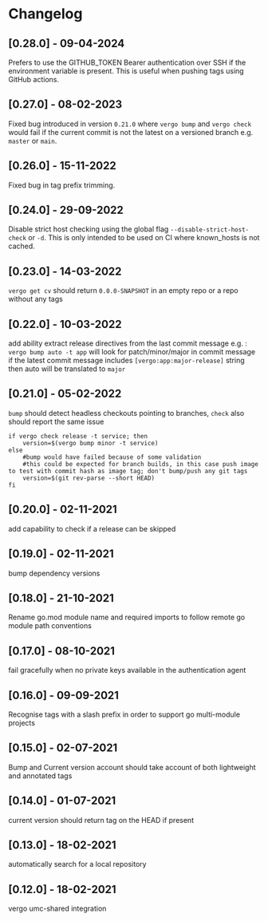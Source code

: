 # Changelog

## [0.28.0] - 09-04-2024
Prefers to use the GITHUB_TOKEN Bearer authentication over SSH if the environment variable is present.
This is useful when pushing tags using GitHub actions.

## [0.27.0] - 08-02-2023
Fixed bug introduced in version `0.21.0` where `vergo bump` and `vergo check` would fail if the current commit is not 
the latest on a versioned branch e.g. `master` or `main`.

## [0.26.0] - 15-11-2022
Fixed bug in tag prefix trimming.

## [0.24.0] - 29-09-2022
Disable strict host checking using the global flag `--disable-strict-host-check` or `-d`. 
This is only intended to be used on CI where known_hosts is not cached. 

## [0.23.0] - 14-03-2022
`vergo get cv` should return `0.0.0-SNAPSHOT` in an empty repo or a repo without any tags 

## [0.22.0] - 10-03-2022
add ability extract release directives from the last commit message
e.g. : `vergo bump auto -t app` will look for patch/minor/major in commit message
if the latest commit message includes `[vergo:app:major-release]` string then auto will be translated to `major`

## [0.21.0] - 05-02-2022

`bump` should detect headless checkouts pointing to branches, `check` also should report the same issue

```
if vergo check release -t service; then
	version=$(vergo bump minor -t service)
else
	#bump would have failed because of some validation
	#this could be expected for branch builds, in this case push image to test with commit hash as image tag; don't bump/push any git tags
	version=$(git rev-parse --short HEAD)
fi
```
## [0.20.0] - 02-11-2021

add capability to check if a release can be skipped

## [0.19.0] - 02-11-2021

bump dependency versions

## [0.18.0] - 21-10-2021

Rename go.mod module name and required imports to follow remote go module path conventions 

## [0.17.0] - 08-10-2021

fail gracefully when no private keys available in the authentication agent

## [0.16.0] - 09-09-2021

Recognise tags with a slash prefix in order to support go multi-module projects

## [0.15.0] - 02-07-2021

Bump and Current version account should take account of both lightweight and annotated tags 

## [0.14.0] - 01-07-2021

current version should return tag on the HEAD if present

## [0.13.0] - 18-02-2021

automatically search for a local repository

## [0.12.0] - 18-02-2021

vergo umc-shared integration
